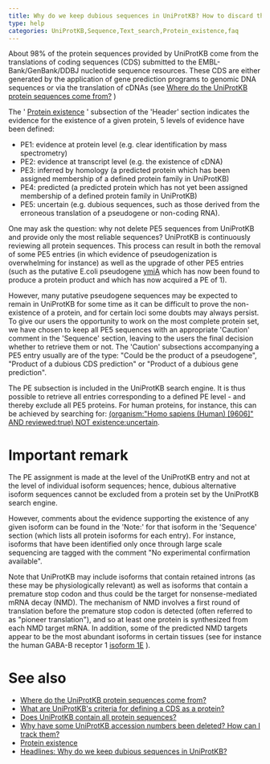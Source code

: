 ```yaml
---
title: Why do we keep dubious sequences in UniProtKB? How to discard them from a protein set?
type: help
categories: UniProtKB,Sequence,Text_search,Protein_existence,faq
---
```


About 98% of the protein sequences provided by UniProtKB come from the translations of coding sequences (CDS) submitted to the EMBL-Bank/GenBank/DDBJ nucleotide sequence resources. These CDS are either generated by the application of gene prediction programs to genomic DNA sequences or via the translation of cDNAs (see [Where do the UniProtKB protein sequences come from?](https://www.uniprot.org/help/sequence_origin) )

The ' [Protein existence](https://www.uniprot.org/help/protein_existence) ' subsection of the 'Header' section indicates the evidence for the existence of a given protein, 5 levels of evidence have been defined:

- PE1: evidence at protein level (e.g. clear identification by mass spectrometry)
- PE2: evidence at transcript level (e.g. the existence of cDNA)
- PE3: inferred by homology (a predicted protein which has been assigned membership of a defined protein family in UniProtKB)
- PE4: predicted (a predicted protein which has not yet been assigned membership of a defined protein family in UniProtKB)
- PE5: uncertain (e.g. dubious sequences, such as those derived from the erroneous translation of a pseudogene or non-coding RNA).

One may ask the question: why not delete PE5 sequences from UniProtKB and provide only the most reliable sequences? UniProtKB is continuously reviewing all protein sequences. This process can result in both the removal of some PE5 entries (in which evidence of pseudogenization is overwhelming for instance) as well as the upgrade of other PE5 entries (such as the putative E.coli pseudogene [ymiA](https://www.uniprot.org/uniprotkb/P0CB62) which has now been found to produce a protein product and which has now acquired a PE of 1).

However, many putative pseudogene sequences may be expected to remain in UniProtKB for some time as it can be difficult to prove the non-existence of a protein, and for certain loci some doubts may always persist. To give our users the opportunity to work on the most complete protein set, we have chosen to keep all PE5 sequences with an appropriate 'Caution' comment in the 'Sequence' section, leaving to the users the final decision whether to retrieve them or not. The 'Caution' subsections accompanying a PE5 entry usually are of the type: "Could be the product of a pseudogene", "Product of a dubious CDS prediction" or "Product of a dubious gene prediction".

The PE subsection is included in the UniProtKB search engine. It is thus possible to retrieve all entries corresponding to a defined PE level - and thereby exclude all PE5 proteins. For human proteins, for instance, this can be achieved by searching for: [(organism:"Homo sapiens (Human) \[9606\]" AND reviewed:true) NOT existence:uncertain](https://www.uniprot.org/uniprotkb?query=taxonomy:9606+AND+reviewed:true+NOT+existence:uncertain).

# Important remark

The PE assignment is made at the level of the UniProtKB entry and not at the level of individual isoform sequences; hence, dubious alternative isoform sequences cannot be excluded from a protein set by the UniProtKB search engine.

However, comments about the evidence supporting the existence of any given isoform can be found in the 'Note:' for that isoform in the 'Sequence' section (which lists all protein isoforms for each entry). For instance, isoforms that have been identified only once through large scale sequencing are tagged with the comment "No experimental confirmation available".

Note that UniProtKB may include isoforms that contain retained introns (as these may be physiologically relevant) as well as isoforms that contain a premature stop codon and thus could be the target for nonsense-mediated mRNA decay (NMD). The mechanism of NMD involves a first round of translation before the premature stop codon is detected (often referred to as "pioneer translation"), and so at least one protein is synthesized from each NMD target mRNA. In addition, some of the predicted NMD targets appear to be the most abundant isoforms in certain tissues (see for instance the human GABA-B receptor 1 [isoform 1E](https://www.uniprot.org/uniprotkb/Q9UBS5#sequences) ).

# See also

- [Where do the UniProtKB protein sequences come from?](https://www.uniprot.org/help/sequence_origin)
- [What are UniProtKB's criteria for defining a CDS as a protein?](https://www.uniprot.org/help/cds_protein_definition)
- [Does UniProtKB contain all protein sequences?](https://www.uniprot.org/help/uniprotkb_coverage)
- [Why have some UniProtKB accession numbers been deleted? How can I track them?](https://www.uniprot.org/help/deleted_accessions)
- [Protein existence](https://www.uniprot.org/help/protein_existence)
- [Headlines: Why do we keep dubious sequences in UniProtKB?](https://www.uniprot.org/news/2009/11/24/release)
